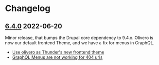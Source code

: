# Changelog

## [6.4.0](https://github.com/thunder/thunder-distribution/tree/6.4.0) 2022-06-20

Minor release, that bumps the Drupal core dependency to 9.4.x.
Olivero is now our default frontend Theme, and we have a fix for menus in GraphQL.

- [Use olivero as Thunder's new frontend theme](https://www.drupal.org/node/3281046)
- [GraphQL Menus are not working for 404 urls](https://www.drupal.org/node/3281562)
